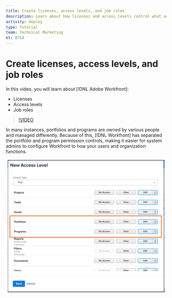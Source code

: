 ```yaml
---
title: Create licenses, access levels, and job roles
description: Learn about how licenses and access levels control what access users have in Adobe Workfront. Learn how job roles are used in the system.
activity: deploy
type: Tutorial
team: Technical Marketing
kt: 8754
---
```

# Create licenses, access levels, and job roles

In this video, you will learn about [!DNL Adobe Workfront]:

* Licenses
* Access levels
* Job roles

>[!VIDEO](https://video.tv.adobe.com/v/335066/?quality=12)

In many instances, portfolios and programs are owned by various people and managed differently. Because of this, [!DNL Workfront] has separated the portfolio and program permission controls, making it easier for system admins to configure Workfront to how your users and organization functions.

![[!UICONTROL Portfolios] and [!UICONTROL Programs] settings highlighted in [!UICONTROL New Access Level] window](assets/admin-fund-access-levels.png)
